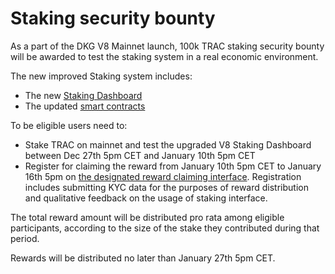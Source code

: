# Staking security bounty

As a part of the DKG V8 Mainnet launch, 100k TRAC staking security bounty will be awarded to test the staking system in a real economic environment.

The new improved Staking system includes:

* The new [Staking Dashboard](https://staking.origintrail.io/)
* The updated [smart contracts](https://github.com/OriginTrail/dkg-evm-module/)

To be eligible users need to:

* Stake TRAC on mainnet and test the upgraded V8 Staking Dashboard between Dec 27th 5pm CET and January 10th 5pm CET
* Register for claiming the reward from January 10th 5pm CET to January 16th 5pm on [the designated reward claiming interface](https://dkg-v8-incentivised-testnet.origintrail.io/claim-rewards). Registration includes submitting KYC data for the purposes of reward distribution and qualitative feedback on the usage of staking interface.

The total reward amount will be distributed pro rata among eligible participants, according to the size of the stake they contributed during that period.

Rewards will be distributed no later than January 27th 5pm CET.&#x20;

